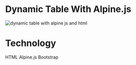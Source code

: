 # Dynamic Table With Alpine.js

![dynamic table with alpine js and html](![dynamic_table_with_alpine_js](https://github.com/NumanKhan0103/dynamic_table_with_alpine.js/assets/63138189/3e55d3f8-9c8f-41ef-b73c-808d699e5629))

# Technology
HTML
Alpine.js
Bootstrap



